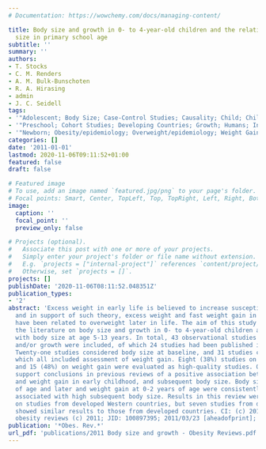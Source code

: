 ```yaml
---
# Documentation: https://wowchemy.com/docs/managing-content/

title: Body size and growth in 0- to 4-year-old children and the relation to body
  size in primary school age
subtitle: ''
summary: ''
authors:
- T. Stocks
- C. M. Renders
- A. M. Bulk-Bunschoten
- R. A. Hirasing
- admin
- J. C. Seidell
tags:
- '"Adolescent; Body Size; Case-Control Studies; Causality; Child; Child"'
- '"Preschool; Cohort Studies; Developing Countries; Growth; Humans; Infant; Infant"'
- '"Newborn; Obesity/epidemiology; Overweight/epidemiology; Weight Gain"'
categories: []
date: '2011-01-01'
lastmod: 2020-11-06T09:11:52+01:00
featured: false
draft: false

# Featured image
# To use, add an image named `featured.jpg/png` to your page's folder.
# Focal points: Smart, Center, TopLeft, Top, TopRight, Left, Right, BottomLeft, Bottom, BottomRight.
image:
  caption: ''
  focal_point: ''
  preview_only: false

# Projects (optional).
#   Associate this post with one or more of your projects.
#   Simply enter your project's folder or file name without extension.
#   E.g. `projects = ["internal-project"]` references `content/project/deep-learning/index.md`.
#   Otherwise, set `projects = []`.
projects: []
publishDate: '2020-11-06T08:11:52.048351Z'
publication_types:
- '2'
abstract: 'Excess weight in early life is believed to increase susceptibility to obesity,
  and in support of such theory, excess weight and fast weight gain in early childhood
  have been related to overweight later in life. The aim of this study was to review
  the literature on body size and growth in 0- to 4-year-old children and the association
  with body size at age 5-13 years. In total, 43 observational studies on body size
  and/or growth were included, of which 24 studies had been published in 2005 or later.
  Twenty-one studies considered body size at baseline, and 31 studies considered growth
  which all included assessment of weight gain. Eight (38%) studies on body size,
  and 15 (48%) on weight gain were evaluated as high-quality studies. Our results
  support conclusions in previous reviews of a positive association between body size
  and weight gain in early childhood, and subsequent body size. Body size at 5-6 months
  of age and later and weight gain at 0-2 years of age were consistently positively
  associated with high subsequent body size. Results in this review were mainly based
  on studies from developed Western countries, but seven studies from developing countries
  showed similar results to those from developed countries. CI: (c) 2011 The Authors.
  obesity reviews (c) 2011; JID: 100897395; 2011/03/23 [aheadofprint]; ppublish'
publication: '*Obes. Rev.*'
url_pdf: 'publications/2011 Body size and growth - Obesity Reviews.pdf'
---
```

